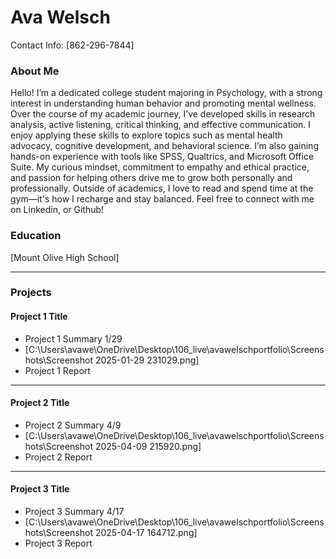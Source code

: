 # Ava Welsch
Contact Info: [862-296-7844]
### About Me 
Hello! I’m a dedicated college student majoring in Psychology, with a strong interest in understanding human behavior and promoting mental wellness.
Over the course of my academic journey, I’ve developed skills in research analysis, active listening, critical thinking, and effective communication. I enjoy applying these skills to explore topics such as mental health advocacy, cognitive development, and behavioral science. I’m also gaining hands-on experience with tools like SPSS, Qualtrics, and Microsoft Office Suite.
My curious mindset, commitment to empathy and ethical practice, and passion for helping others drive me to grow both personally and professionally.
Outside of academics, I love to read and spend time at the gym—it's how I recharge and stay balanced.
Feel free to connect with me on Linkedin, or Github!


### Education 
[Mount Olive High School]
***
### Projects

#### Project 1 Title
 - Project 1 Summary 1/29
 - [C:\Users\avawe\OneDrive\Desktop\106_live\avawelschportfolio\Screenshots\Screenshot 2025-01-29 231029.png]
 - Project 1 Report
***
#### Project 2 Title
 - Project 2 Summary 4/9
 - [C:\Users\avawe\OneDrive\Desktop\106_live\avawelschportfolio\Screenshots\Screenshot 2025-04-09 215920.png]
 - Project 2 Report
***
#### Project 3 Title
 - Project 3 Summary 4/17
 - [C:\Users\avawe\OneDrive\Desktop\106_live\avawelschportfolio\Screenshots\Screenshot 2025-04-17 164712.png]
 - Project 3 Report

